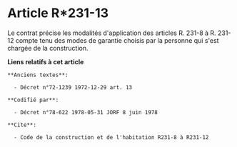 # Article R*231-13

Le contrat précise les modalités d'application des articles R. 231-8 à R. 231-12 compte tenu des modes de garantie choisis
par la personne qui s'est chargée de la construction.

**Liens relatifs à cet article**

	**Anciens textes**:

	  - Décret n°72-1239 1972-12-29 art. 13

	**Codifié par**:

	  - Décret n°78-622 1978-05-31 JORF 8 juin 1978

	**Cite**:

	  - Code de la construction et de l'habitation R231-8 à R231-12
